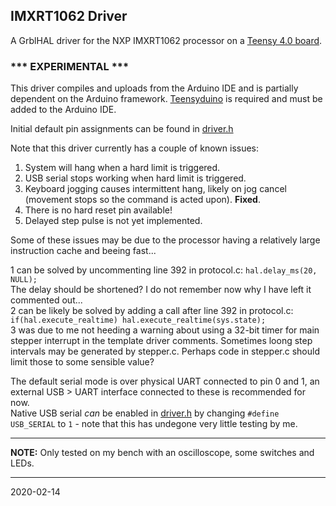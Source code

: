 ## IMXRT1062 Driver

A GrblHAL driver for the NXP IMXRT1062 processor on a [Teensy 4.0 board](https://www.pjrc.com/store/teensy40.html).

### *** EXPERIMENTAL *** ###

This driver compiles and uploads from the Arduino IDE and is partially dependent on the Arduino framework. [Teensyduino](https://www.pjrc.com/teensy/td_download.html) is required and must be added to the Arduino IDE.

Initial default pin assignments can be found in [driver.h](main/driver.h)

Note that this driver currently has a couple of known issues:

1. System will hang when a hard limit is triggered.
2. USB serial stops working when hard limit is triggered.
3. Keyboard jogging causes intermittent hang, likely on jog cancel (movement stops so the command is acted upon). __Fixed__.
4. There is no hard reset pin available!
5. Delayed step pulse is not yet implemented.

Some of these issues may be due to the processor having a relatively large instruction cache and beeing fast...

1 can be solved by uncommenting line 392 in protocol.c: `hal.delay_ms(20, NULL);`  
The delay should be shortened? I do not remember now why I have left it commented out...  
2 can be likely be solved by adding a call after line 392 in protocol.c: `if(hal.execute_realtime) hal.execute_realtime(sys.state);`  
3 was due to me not heeding a warning about using a 32-bit timer for main stepper interrupt in the template driver comments. Sometimes loong step intervals may be generated by stepper.c. Perhaps code in stepper.c should limit those to some sensible value?

The default serial mode is over physical UART connected to pin 0 and 1, an external USB > UART interface connected to these is recommended for now.  
Native USB serial _can_ be enabled in [driver.h](main/driver.h) by changing `#define USB_SERIAL` to `1` - note that this has undegone very little testing by me.

---

**NOTE:** Only tested on my bench with an oscilloscope, some switches and LEDs.

---
2020-02-14

